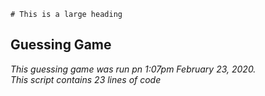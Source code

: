 	# This is a large heading

## Guessing Game

*This guessing game was run pn 1:07pm February 23, 2020.* </br>
*This script contains 23 lines of code*
